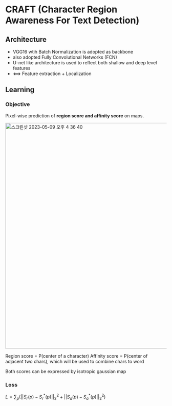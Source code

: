 # CRAFT (Character Region Awareness For Text Detection)

## Architecture
  
  - VGG16 wtih Batch Normalization is adopted as backbone
  - also adopted Fully Convolutional Networks (FCN)
  - U-net like architecture is used to reflect both shallow and deep level features
  - <==> Feature extraction + Localization
## Learning

### Objective
Pixel-wise prediction of **region score and affinity score** on maps.

<img width="702" alt="스크린샷 2023-05-09 오후 4 36 40" src="https://github.com/1nilx2/Deep-Learning/assets/88100984/e8c6711a-752d-4634-8083-2199eba6ac57">

Region score = P(center of a character)
Affinity score = P(center of adjacent two chars), which will be used to combine chars to word

Both scores can be expressed by isotropic gaussian map 

### Loss
$L = \sum_p \left( {|| S_r(p) - S_r^*(p) ||^2_2 + ||S_a(p) - S_a^*(p)||^2_2 } \right)$

  
